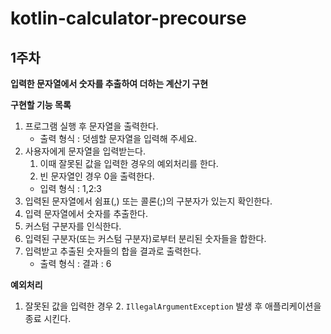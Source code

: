 # kotlin-calculator-precourse

## 1주차

**입력한 문자열에서 숫자를 추출하여 더하는 계산기 구현**

**구현할 기능 목록**
1. 프로그램 실행 후 문자열을 출력한다.
   - 출력 형식 : 덧셈할 문자열을 입력해 주세요.
2. 사용자에게 문자열을 입력받는다.
   1. 이때 잘못된 값을 입력한 경우의 예외처리를 한다.
   2. 빈 문자열인 경우 0을 출력한다.
   - 입력 형식 : 1,2:3
2. 입력된 문자열에서 쉼표(,) 또는 콜론(;)의 구분자가 있는지 확인한다.
3. 입력 문자열에서 숫자를 추출한다.
4. 커스텀 구분자를 인식한다.
5. 입력된 구분자(또는 커스텀 구분자)로부터 분리된 숫자들을 합한다.
6. 입력받고 추출된 숫자들의 합을 결과로 출력한다.
   - 출력 형식 : 결과 : 6

**예외처리**
1. 잘못된 값을 입력한 경우
   2. ```IllegalArgumentException``` 발생 후 애플리케이션을 종료 시킨다.



    


